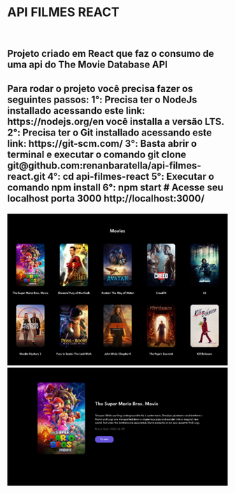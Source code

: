 <h1>API FILMES REACT</h1>
<br>
<h2>Projeto criado em React que faz o consumo de uma api do The Movie Database API<h2>

<p> Para rodar o projeto você precisa fazer os seguintes passos:
1°: Precisa ter o NodeJs installado acessando este link: https://nodejs.org/en você installa a versão LTS.
2°: Precisa ter o Git installado acessando este link: https://git-scm.com/
3°: Basta abrir o terminal e executar o comando git clone git@github.com:renanbaratella/api-filmes-react.git
4°: cd api-filmes-react
5°: Executar o comando npm install
6°: npm start
# Acesse seu localhost porta 3000
http://localhost:3000/
</p>

![React1](react1.png)
![React2](react2.png)
